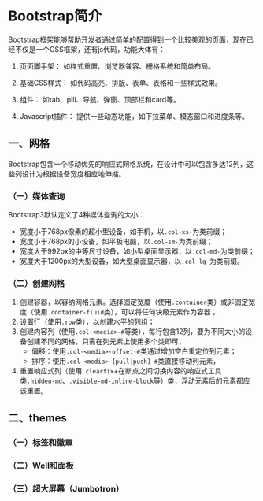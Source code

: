 # Bootstrap简介

Bootstrap框架能够帮助开发者通过简单的配置得到一个比较美观的页面，现在已经不仅是一个CSS框架，还有js代码，功能大体有：

1. 页面脚手架：
如样式重置、浏览器兼容、栅格系统和简单布局。

2. 基础CSS样式：
如代码高亮、排版、表单、表格和一些样式效果。

3. 组件：
如tab、pill、导航、弹窗、顶部栏和card等。

4. Javascript插件：
提供一些动态功能，如下拉菜单、模态窗口和进度条等。

## 一、网格
Bootstrap包含一个移动优先的响应式网格系统，在设计中可以包含多达12列，这些列设计为根据设备宽度相应地伸缩。

### （一）媒体查询
Bootstrap3默认定义了4种媒体查询的大小：

- 宽度小于768px像素的超小型设备，如手机，以`.col-xs-`为类前缀；
- 宽度小于768px的小设备，如平板电脑，以`.col-sm-`为类前缀；
- 宽度大于992px的中等尺寸设备，如小型桌面显示器，以`.col-md-`为类前缀；
- 宽度大于1200px的大型设备，如大型桌面显示器，以`.col-lg-`为类前缀。


### （二）创建网格

1. 创建容器，以容纳网格元素。选择固定宽度（使用`.container`类）或非固定宽度（使用`.container-fluid`类），可以将任何块级元素作为容器；
2. 设置行（使用`.row`类），以创建水平的列组；
3. 创建内容列（使用`.col-<media>-#`等类），每行包含12列，要为不同大小的设备创建不同的网格，只需在列元素上使用多个类即可，
   - 偏移：使用`.col-<media>-offset-#`类通过增加空白重定位列元素；
   - 排序：使用`.col-<media>-[pull|push]-#`类直接移动列元素，
4. 重置响应式列（使用`.clearfix`+在断点之间切换内容的响应式工具类`.hidden-md`、`.visible-md-inline-block`等）类，浮动元素后的元素都应该重置。



## 二、themes

### （一）标签和徽章

### （二）Well和面板

### （三）超大屏幕（Jumbotron）